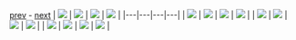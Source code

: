 
[prev](gal_2.md) - [next](gal_4.md)
| [![](../thumb/uncompressed_scenario_training_training.tfrecord-00066-of-01000.gif)](../vid/uncompressed_scenario_training_training.tfrecord-00066-of-01000.gif)  | [![](../thumb/uncompressed_scenario_training_training.tfrecord-00019-of-01000.gif)](../vid/uncompressed_scenario_training_training.tfrecord-00019-of-01000.gif)  | [![](../thumb/uncompressed_scenario_training_training.tfrecord-00210-of-01000.gif)](../vid/uncompressed_scenario_training_training.tfrecord-00210-of-01000.gif)  | [![](../thumb/uncompressed_scenario_training_training.tfrecord-00056-of-01000.gif)](../vid/uncompressed_scenario_training_training.tfrecord-00056-of-01000.gif)  |
|---|---|---|---|
| [![](../thumb/uncompressed_scenario_training_training.tfrecord-00124-of-01000.gif)](../vid/uncompressed_scenario_training_training.tfrecord-00124-of-01000.gif)  | [![](../thumb/uncompressed_scenario_training_training.tfrecord-00051-of-01000.gif)](../vid/uncompressed_scenario_training_training.tfrecord-00051-of-01000.gif)  | [![](../thumb/uncompressed_scenario_training_training.tfrecord-00015-of-01000.gif)](../vid/uncompressed_scenario_training_training.tfrecord-00015-of-01000.gif)  | [![](../thumb/uncompressed_scenario_training_training.tfrecord-00195-of-01000.gif)](../vid/uncompressed_scenario_training_training.tfrecord-00195-of-01000.gif)  |
| [![](../thumb/uncompressed_scenario_training_training.tfrecord-00119-of-01000.gif)](../vid/uncompressed_scenario_training_training.tfrecord-00119-of-01000.gif)  | [![](../thumb/uncompressed_scenario_training_training.tfrecord-00211-of-01000.gif)](../vid/uncompressed_scenario_training_training.tfrecord-00211-of-01000.gif)  | [![](../thumb/uncompressed_scenario_training_training.tfrecord-00149-of-01000.gif)](../vid/uncompressed_scenario_training_training.tfrecord-00149-of-01000.gif)  | [![](../thumb/uncompressed_scenario_training_training.tfrecord-00128-of-01000.gif)](../vid/uncompressed_scenario_training_training.tfrecord-00128-of-01000.gif)  |
| [![](../thumb/uncompressed_scenario_training_training.tfrecord-00185-of-01000.gif)](../vid/uncompressed_scenario_training_training.tfrecord-00185-of-01000.gif)  | [![](../thumb/uncompressed_scenario_training_training.tfrecord-00058-of-01000.gif)](../vid/uncompressed_scenario_training_training.tfrecord-00058-of-01000.gif)  | [![](../thumb/uncompressed_scenario_training_training.tfrecord-00132-of-01000.gif)](../vid/uncompressed_scenario_training_training.tfrecord-00132-of-01000.gif)  | [![](../thumb/uncompressed_scenario_training_training.tfrecord-00082-of-01000.gif)](../vid/uncompressed_scenario_training_training.tfrecord-00082-of-01000.gif)  |
